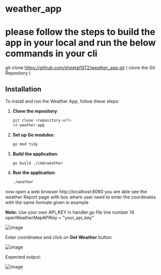 # weather_app

# please follow the steps to build the app in your local and run the below commands in your cli
git clone https://github.com/sheetal1972/weather_app.git ( clone the Git Repository )

## Installation

To install and run the Weather App, follow these steps:

1. **Clone the repository**:
    ```sh
    git clone <repository-url>
    cd weather-app
    ```

2. **Set up Go modules**:
    ```sh
    go mod tidy
    ```

3. **Build the application**:
    ```sh
    go build ./cmd/weather
    ```

4. **Run the application**:
    ```sh
    ./weather
    ```

now open a web browser http://localhost:8080 you are able see the weather Report page with box where user need to enter the coordinates 
with the same formate given in example

**Note:**  Use your own API_KEY in handler.go file line number 14 openWeatherMapAPIKey = "your_api_key"


![image](https://github.com/sheetal1972/weather_app/assets/160625825/8b4e5c4e-232d-4ea4-998b-e04f9fbd0a88)

Enter coordinates and click on **Get Weather** button

![image](https://github.com/sheetal1972/weather_app/assets/160625825/21d6bcd8-60db-4a3f-b492-87ece60df5d2)


Expected output:

![image](https://github.com/sheetal1972/weather_app/assets/160625825/5fc97dc1-7489-4c95-93c7-de0cd3b2db63)
